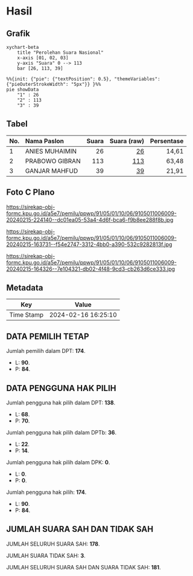 # Hasil

## Grafik

```mermaid
xychart-beta
    title "Perolehan Suara Nasional"
    x-axis [01, 02, 03]
    y-axis "Suara" 0 --> 113
    bar [26, 113, 39]
```

```mermaid
%%{init: {"pie": {"textPosition": 0.5}, "themeVariables": {"pieOuterStrokeWidth": "5px"}} }%%
pie showData
    "1" : 26
    "2" : 113
    "3" : 39
```

## Tabel

| No. | Nama Paslon    | Suara | Suara (raw) | Persentase |
|:--- |:-------------- | -----:| -----------:| ----------:|
| 1   | ANIES MUHAIMIN | 26    | [26][p-1]   | 14,61      |
| 2   | PRABOWO GIBRAN | 113   | [113][p-2]  | 63,48      |
| 3   | GANJAR MAHFUD  | 39    | [39][p-3]   | 21,91      |


[p-1]: https://github.com/gigit-pemilu/pemilu-2024/blob/main/pilpres/hitung-suara/sub/91-papua/sub/05-kepulauan-yapen/sub/01-yapen-selatan/sub/1006-serui-jaya/sub/009-tps/sub/paslon-1.txt
[p-2]: https://github.com/gigit-pemilu/pemilu-2024/blob/main/pilpres/hitung-suara/sub/91-papua/sub/05-kepulauan-yapen/sub/01-yapen-selatan/sub/1006-serui-jaya/sub/009-tps/sub/paslon-2.txt
[p-3]: https://github.com/gigit-pemilu/pemilu-2024/blob/main/pilpres/hitung-suara/sub/91-papua/sub/05-kepulauan-yapen/sub/01-yapen-selatan/sub/1006-serui-jaya/sub/009-tps/sub/paslon-3.txt

## Foto C Plano

https://sirekap-obj-formc.kpu.go.id/a5e7/pemilu/ppwp/91/05/01/10/06/9105011006009-20240215-224140--dc01ea05-53a4-4d6f-bca6-f9b8ee288f8b.jpg

https://sirekap-obj-formc.kpu.go.id/a5e7/pemilu/ppwp/91/05/01/10/06/9105011006009-20240215-163731--f54e2747-3312-4bb0-a390-532c9282813f.jpg

https://sirekap-obj-formc.kpu.go.id/a5e7/pemilu/ppwp/91/05/01/10/06/9105011006009-20240215-164326--7e104321-db02-4f48-9cd3-cb263d6ce333.jpg


## Metadata

| Key        | Value               |
| ---------- | ------------------- |
| Time Stamp | 2024-02-16 16:25:10 |


## DATA PEMILIH TETAP

Jumlah pemilih dalam DPT: **174**.
 * L: **90**.
 * P: **84**.

## DATA PENGGUNA HAK PILIH

Jumlah pengguna hak pilih dalam DPT: **138**.
 * L: **68**.
 * P: **70**.

Jumlah pengguna hak pilih dalam DPTb: **36**.
 * L: **22**.
 * P: **14**.

Jumlah pengguna hak pilih dalam DPK: **0**.
 * L: **0**.
 * P: **0**.

Jumlah pengguna hak pilih: **174**.
 * L: **90**.
 * P: **84**.

## JUMLAH SUARA SAH DAN TIDAK SAH

JUMLAH SELURUH SUARA SAH: **178**.

JUMLAH SUARA TIDAK SAH: **3**.

JUMLAH SELURUH SUARA SAH DAN SUARA TIDAK SAH: **181**.


